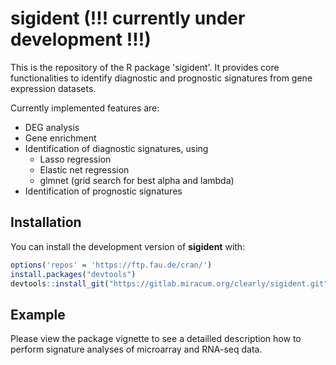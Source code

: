 # sigident (!!! currently under development !!!)

This is the repository of the R package 'sigident'. It provides core functionalities to identify diagnostic and prognostic signatures from gene expression datasets.

Currently implemented features are: 

- DEG analysis
- Gene enrichment
- Identification of diagnostic signatures, using
  + Lasso regression
  + Elastic net regression 
  + glmnet (grid search for best alpha and lambda) 
- Identification of prognostic signatures 

## Installation

You can install the development version of **sigident** with:

``` r
options('repos' = 'https://ftp.fau.de/cran/')
install.packages("devtools")
devtools::install_git("https://gitlab.miracum.org/clearly/sigident.git")
```

## Example

Please view the package vignette to see a detailled description how to perform signature analyses of microarray and RNA-seq data. 


